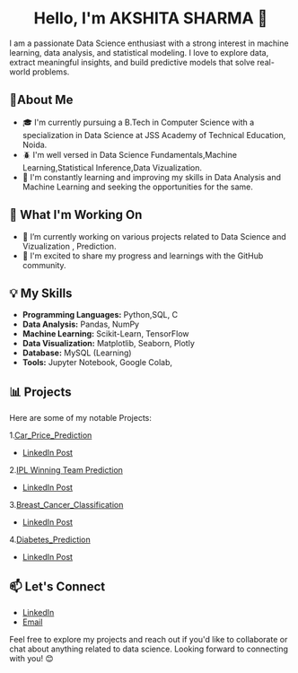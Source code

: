 <h1 align="center">Hello, I'm AKSHITA SHARMA 👋</h1>
I am a passionate Data Science enthusiast with a strong interest in machine learning, data analysis, and statistical modeling. I love to explore data, extract meaningful insights, and build predictive models that solve real-world problems.


## 🚀About Me
- 🎓 I'm currently pursuing a B.Tech in Computer Science with a specialization in Data Science at JSS Academy of Technical Education, Noida.
- 🪲 I'm well versed in Data Science Fundamentals,Machine Learning,Statistical Inference,Data Vizualization.
- 🌱 I'm constantly learning and improving my skills in Data Analysis and Machine Learning and seeking the opportunities for the same.

## 🏢 What I'm Working On
- 🔭 I’m currently working on various projects related to Data Science and Vizualization , Prediction.
- 🌟 I'm excited to share my progress and learnings with the GitHub community.

## 💡 My Skills
- **Programming Languages:** Python,SQL, C
- **Data Analysis:** Pandas, NumPy
- **Machine Learning:** Scikit-Learn, TensorFlow
- **Data Visualization:** Matplotlib, Seaborn, Plotly
- **Database:** MySQL (Learning)
- **Tools:** Jupyter Notebook, Google Colab, 

## 📊 Projects
Here are some of my notable Projects:

  1.[Car_Price_Prediction](https://github.com/akshita5458/CAR-PRICE-PREDICTION)
  
  - [LinkedIn Post](https://www.linkedin.com/posts/akshita-s-13b239251_hi-linkedin-community-as-part-of-my-activity-7237243646754865152-Td5T?utm_source=share&utm_medium=member_desktop)



2.[IPL Winning Team Prediction](https://github.com/akshita5458/IPL_winning-Team-prediction)

   - [LinkedIn Post](https://www.linkedin.com/posts/akshita-s-13b239251_machinelearning-iplabrwinningabrteamabrprediction-activity-7237258884363546624-wpJW?utm_source=share&utm_medium=member_desktop)


3.[Breast_Cancer_Classification](https://github.com/akshita5458/Breast_cancer-_classification)

  - [LinkedIn Post](https://www.linkedin.com/posts/akshita-s-13b239251_breastcancerclassification-python-machinelearning-activity-7237253350780481537-AVmv?utm_source=share&utm_medium=member_desktop)



4.[Diabetes_Prediction](https://github.com/akshita5458/Diabetes-Prediction)

  - [LinkedIn Post](https://www.linkedin.com/posts/akshita-s-13b239251_diabetesprediction-python-activity-7237255978868441088-0_Ps?utm_source=share&utm_medium=member_desktop)






## 📫 Let's Connect

- [LinkedIn](https://www.linkedin.com/in/akshita-s-13b239251/)
- [Email](mailto:akshitasharma5458@gmail.com)

Feel free to explore my projects and reach out if you'd like to collaborate or chat about anything related to data science. Looking forward to connecting with you! 😊












  


<!--
**akshita5458/akshita5458** is a ✨ _special_ ✨ repository because its `README.md` (this file) appears on your GitHub profile.

Here are some ideas to get you started:

- 🔭 I’m currently working on ...
- 🌱 I’m currently learning ...
- 👯 I’m looking to collaborate on ...
- 🤔 I’m looking for help with ...
- 💬 Ask me about ...
- 📫 How to reach me: ...
- 😄 Pronouns: ...
- ⚡ Fun fact: ...
-->
